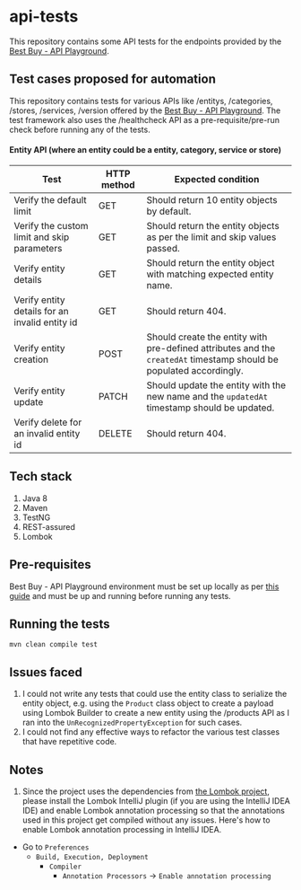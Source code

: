 # api-tests
This repository contains some API tests for the endpoints provided by the [Best Buy - API Playground](https://github.com/bestbuy/api-playground).

## Test cases proposed for automation
This repository contains tests for various APIs like /entitys, /categories, /stores, /services, /version offered by the [Best Buy - API Playground](https://github.com/bestbuy/api-playground). The test framework also uses the /healthcheck API as a pre-requisite/pre-run check before running any of the tests.

#### Entity API (where an entity could be a entity, category, service or store)
| Test | HTTP method | Expected condition |
| ---- | ----------- | ------------------ |
| Verify the default limit | GET | Should return 10 entity objects by default. |
| Verify the custom limit and skip parameters | GET | Should return the entity objects as per the limit and skip values passed. |
| Verify entity details | GET | Should return the entity object with matching expected entity name. |
| Verify entity details for an invalid entity id | GET | Should return 404. |
| Verify entity creation | POST | Should create the entity with pre-defined attributes and the `createdAt` timestamp should be populated accordingly. |
| Verify entity update | PATCH | Should update the entity with the new name and the `updatedAt` timestamp should be updated. |
| Verify delete for an invalid entity id | DELETE | Should return 404. |

## Tech stack
1. Java 8
2. Maven
3. TestNG
4. REST-assured
5. Lombok

## Pre-requisites
Best Buy - API Playground environment must be set up locally as per [this guide](https://github.com/bestbuy/api-playground/#getting-started) and must be up and running before running any tests.

## Running the tests
 `mvn clean compile test`
 
## Issues faced
1. I could not write any tests that could use the entity class to serialize the entity object, e.g. using the `Product` class object to create a payload using Lombok Builder to create a new entity using the /products API as I ran into the `UnRecognizedPropertyException` for such cases.
2. I could not find any effective ways to refactor the various test classes that have repetitive code. 

## Notes
1. Since the project uses the dependencies from [the Lombok project](https://projectlombok.org), please install the Lombok IntelliJ plugin (if you are using the IntelliJ IDEA IDE) and enable Lombok annotation processing so that the annotations used in this project get compiled without any issues. Here's how to enable Lombok annotation processing in IntelliJ IDEA.
- Go to `Preferences`
    - `Build, Execution, Deployment`
        - `Compiler`
            - `Annotation Processors` -> `Enable annotation processing`

